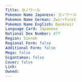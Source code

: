 ```yaml
---
﻿Title: ヨノワール
Pokemon Name Japanese: ヨノワール
Pokemon Name German: Zwirrfinst
Pokemon Name English: Dusknoir
Language Card: Japanese
National Dex Number: 477
Region: Sinnoh
Regional Form: false
Additional Form: false
Mega: false
Gigantamax: false
Cover: false
Link: 
Owned: 
---
```


